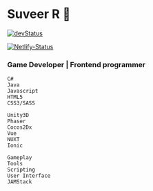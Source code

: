 [devstatus]: https://img.shields.io/badge/Website-Under_Development-blue?style=flat&logo=svelte&logoColor=eee&color=00b4a9
[website]: https://suveer.netlify.app/
[netlify-status]: https://api.netlify.com/api/v1/badges/d1b32dce-27bf-4c3f-b185-d582887a0982/deploy-status
[netlify-deploys]: https://app.netlify.com/sites/suveer/deploys

# Suveer R 👋

[![devStatus]][website]

[![Netlify-Status]][netlify-deploys]

### Game Developer | Frontend programmer

```
C#
Java
Javascript
HTML5
CSS3/SASS
```

```
Unity3D
Phaser
Cocos2Dx
Vue
NUXT
Ionic
```

```
Gameplay
Tools
Scripting
User Interface
JAMStack
```
